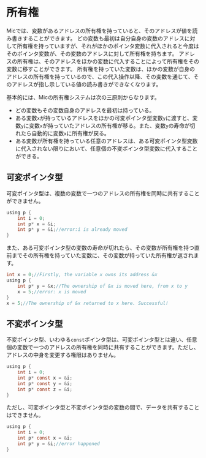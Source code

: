 # 所有権

Micでは、変数があるアドレスの所有権を持っていると、そのアドレスが値を読み書きすることができます。
どの変数も最初は自分自身の変数のアドレスに対して所有権を持っていますが、それがほかのポインタ変数に代入されると今度はそのポインタ変数が、その変数のアドレスに対して所有権を持ちます。
アドレスの所有権は、そのアドレスをほかの変数に代入することによって所有権をその変数に移すことができます。
所有権を持っていた変数は、ほかの変数が自身のアドレスの所有権を持っているので、この代入操作以降、その変数を通じて、そのアドレスが指し示している値の読み書きができなくなります。

基本的には、Micの所有権システムは次の三原則からなります。

- どの変数もその変数自身のアドレスを最初は持っている。
- ある変数`x`が持っているアドレスをほかの可変ポインタ型変数`y`に渡すと、変数`y`に変数`x`が持っていたアドレスの所有権が移る。また、変数`y`の寿命が切れたら自動的に変数`x`に所有権が戻る。
- ある変数が所有権を持っている任意のアドレスは、ある可変ポインタ型変数に代入されない限りにおいて、任意個の不変ポインタ型変数に代入することができる。

## 可変ポインタ型
可変ポインタ型は、複数の変数で一つのアドレスの所有権を同時に共有することができません。
```c
using p {
    int i = 0;
    int p* x = &i;
    int p* y = &i;//error:i is already moved
}
```
また、ある可変ポインタ型の変数の寿命が切れたら、その変数が所有権を持つ直前までその所有権を持っていた変数に、その変数が持っていた所有権が返されます。

```c
int x = 0;//Firstly, the variable x owns its address &x
using p {
    int p* y = &x;//The ownership of &x is moved here, from x to y
    x = 5;//error: x is moved
}
x = 5;//The ownership of &x returned to x here. Successful!
```

## 不変ポインタ型
不変ポインタ型、いわゆる`const`ポインタ型は、可変ポインタ型とは違い、任意個の変数で一つのアドレスの所有権を同時に共有することができます。ただし、アドレスの中身を変更する権限はありません。
```c
using p {
    int i = 0;
    int p* const x = &i;
    int p* const y = &i;
    int p* const z = &i;
}
```

ただし、可変ポインタ型と不変ポインタ型の変数の間で、データを共有することはできません。
```c
using p {
    int i = 0;
    int p* const x = &i;
    int p* y = &i;//error happened
}
```
